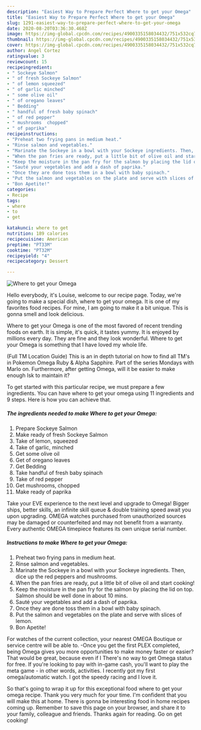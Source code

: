 ```yaml
---
description: "Easiest Way to Prepare Perfect Where to get your Omega"
title: "Easiest Way to Prepare Perfect Where to get your Omega"
slug: 1291-easiest-way-to-prepare-perfect-where-to-get-your-omega
date: 2020-08-20T03:36:30.468Z
image: https://img-global.cpcdn.com/recipes/4900335158034432/751x532cq70/where-to-get-your-omega-recipe-main-photo.jpg
thumbnail: https://img-global.cpcdn.com/recipes/4900335158034432/751x532cq70/where-to-get-your-omega-recipe-main-photo.jpg
cover: https://img-global.cpcdn.com/recipes/4900335158034432/751x532cq70/where-to-get-your-omega-recipe-main-photo.jpg
author: Angel Cortez
ratingvalue: 3
reviewcount: 15
recipeingredient:
- " Sockeye Salmon"
- " of fresh Sockeye Salmon"
- " of lemon squeezed"
- " of garlic minched"
- " some olive oil"
- " of oregano leaves"
- " Bedding"
- " handful of fresh baby spinach"
- " of red pepper"
- " mushrooms  chopped"
- " of paprika"
recipeinstructions:
- "Preheat two frying pans in medium heat."
- "Rinse salmon and vegetables."
- "Marinate the Sockeye in a bowl with your Sockeye ingredients. Then, dice up the red peppers and mushrooms."
- "When the pan fries are ready, put a little bit of olive oil and start cooking!"
- "Keep the moisture in the pan fry for the salmon by placing the lid on top. Salmon should be well done in about 10 mins."
- "Sauté your vegetables and add a dash of paprika."
- "Once they are done toss them in a bowl with baby spinach."
- "Put the salmon and vegetables on the plate and serve with slices of lemon."
- "Bon Apetite!"
categories:
- Recipe
tags:
- where
- to
- get

katakunci: where to get 
nutrition: 189 calories
recipecuisine: American
preptime: "PT33M"
cooktime: "PT32M"
recipeyield: "4"
recipecategory: Dessert

---
```



![Where to get your Omega](https://img-global.cpcdn.com/recipes/4900335158034432/751x532cq70/where-to-get-your-omega-recipe-main-photo.jpg)

Hello everybody, it's Louise, welcome to our recipe page. Today, we're going to make a special dish, where to get your omega. It is one of my favorites food recipes. For mine, I am going to make it a bit unique. This is gonna smell and look delicious.

Where to get your Omega is one of the most favored of recent trending foods on earth. It is simple, it's quick, it tastes yummy. It is enjoyed by millions every day. They are fine and they look wonderful. Where to get your Omega is something that I have loved my whole life.

(Full TM Location Guide) This is an in depth tutorial on how to find all TM&#39;s in Pokemon Omega Ruby &amp; Alpha Sapphire. Part of the series Mondays with Marlo on. Furthermore, after getting Omega, will it be easier to make enough Isk to maintain it?


To get started with this particular recipe, we must prepare a few ingredients. You can have where to get your omega using 11 ingredients and 9 steps. Here is how you can achieve that.

<!--inarticleads1-->

##### The ingredients needed to make Where to get your Omega:

1. Prepare  Sockeye Salmon
1. Make ready  of fresh Sockeye Salmon
1. Take  of lemon, squeezed
1. Take  of garlic, minched
1. Get  some olive oil
1. Get  of oregano leaves
1. Get  Bedding
1. Take  handful of fresh baby spinach
1. Take  of red pepper
1. Get  mushrooms,  chopped
1. Make ready  of paprika


Take your EVE experience to the next level and upgrade to Omega! Bigger ships, better skills, an infinite skill queue &amp; double training speed await you upon upgrading. OMEGA watches purchased from unauthorized sources may be damaged or counterfeited and may not benefit from a warranty. Every authentic OMEGA timepiece features its own unique serial number. 

<!--inarticleads2-->

##### Instructions to make Where to get your Omega:

1. Preheat two frying pans in medium heat.
1. Rinse salmon and vegetables.
1. Marinate the Sockeye in a bowl with your Sockeye ingredients. Then, dice up the red peppers and mushrooms.
1. When the pan fries are ready, put a little bit of olive oil and start cooking!
1. Keep the moisture in the pan fry for the salmon by placing the lid on top. Salmon should be well done in about 10 mins.
1. Sauté your vegetables and add a dash of paprika.
1. Once they are done toss them in a bowl with baby spinach.
1. Put the salmon and vegetables on the plate and serve with slices of lemon.
1. Bon Apetite!


For watches of the current collection, your nearest OMEGA Boutique or service centre will be able to. -Once you get the first PLEX completed, being Omega gives you more opportunities to make money faster or easier? That would be great, because even if I There&#39;s no way to get Omega status for free. If you&#39;re looking to pay with in-game cash, you&#39;ll want to play the meta game - in other words, activities. I recently got my first omega/automatic watch. I got the speedy racing and I love it. 

So that's going to wrap it up for this exceptional food where to get your omega recipe. Thank you very much for your time. I'm confident that you will make this at home. There is gonna be interesting food in home recipes coming up. Remember to save this page on your browser, and share it to your family, colleague and friends. Thanks again for reading. Go on get cooking!
